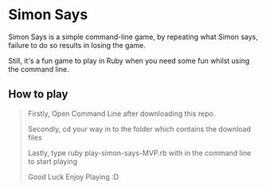 # Simon Says

Simon Says is a simple command-line game, by repeating what Simon says, failure to do so results in losing the game.

Still, it's a fun game to play in Ruby when you need some fun whilst using the command line.

## How to play
>Firstly,
>Open Command Line after downloading this repo.
>
>Secondly,
>cd your way in to the folder which contains the download files
>
>Lastly,
>type ruby play-simon-says-MVP.rb  with in the command line to start playing
>
>Good Luck Enjoy Playing :D
